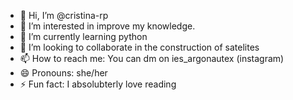 - 👋 Hi, I’m @cristina-rp
- 👀 I’m interested in improve my knowledge.
- 🌱 I’m currently learning python
- 💞️ I’m looking to collaborate in the construction of satelites 
- 📫 How to reach me: You can dm on ies_argonautex (instagram)
- 😄 Pronouns: she/her
- ⚡ Fun fact: I absolubterly love reading

<!---
cristina-rp/cristina-rp is a ✨ special ✨ repository because its `README.md` (this file) appears on your GitHub profile.
You can click the Preview link to take a look at your changes.
--->

